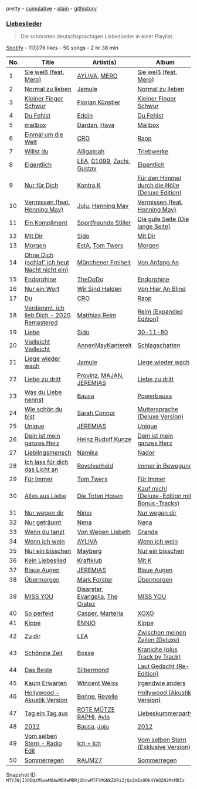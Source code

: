 pretty - [cumulative](/playlists/cumulative/37i9dQZF1DX8Zl33If947W.md) - [plain](/playlists/plain/37i9dQZF1DX8Zl33If947W) - [githistory](https://github.githistory.xyz/mackorone/spotify-playlist-archive/blob/main/playlists/plain/37i9dQZF1DX8Zl33If947W)

### [Liebeslieder](https://open.spotify.com/playlist/37i9dQZF1DX8Zl33If947W)

> Die schönsten deutschsprachigen Liebeslieder in einer Playlist.

[Spotify](https://open.spotify.com/user/spotify) - 117,076 likes - 50 songs - 2 hr 38 min

| No. | Title | Artist(s) | Album | Length |
|---|---|---|---|---|
| 1 | [Sie weiß \(feat\. Mero\)](https://open.spotify.com/track/7DyDjhZMEIK5Ied4juTCyc) | [AYLIVA](https://open.spotify.com/artist/2rEVnwCPBeGkWMv425KoG1), [MERO](https://open.spotify.com/artist/5wyWp867LWGjFmYZXVSFnZ) | [Sie weiß \(feat\. Mero\)](https://open.spotify.com/album/3ixrTwmXyX8EByoYXCEhpX) | 2:31 |
| 2 | [Normal zu lieben](https://open.spotify.com/track/5BfAcaTKnD5s6hkwrK6EhQ) | [Jamule](https://open.spotify.com/artist/4sVieJlKgpZ2k9ESNS5IdN) | [Normal zu lieben](https://open.spotify.com/album/0TM0URyKK7Z9yRjzBx5Oxz) | 2:56 |
| 3 | [Kleiner Finger Schwur](https://open.spotify.com/track/3PBPLps3EbPjBSSOpKmJ8J) | [Florian Künstler](https://open.spotify.com/artist/50ZzowkYhUZZ2uGZSXqJbE) | [Kleiner Finger Schwur](https://open.spotify.com/album/4ZntzEwvOddrjI2omwBzqn) | 2:48 |
| 4 | [Du Fehlst](https://open.spotify.com/track/5reUV4Jv5GBY1W15E4J9w9) | [Eddin](https://open.spotify.com/artist/2Diqn1jFkehRd9MVDGKGdq) | [Du Fehlst](https://open.spotify.com/album/64qMewtyTkU86GlyUdDrwF) | 2:35 |
| 5 | [mailbox](https://open.spotify.com/track/4pmbb2QmCMrfNT9kL0nVtG) | [Dardan](https://open.spotify.com/artist/3pjq2pDV9RR6VY55wBjVnp), [Hava](https://open.spotify.com/artist/3Mn6d673ieRza7uw6zY2Zv) | [Mailbox](https://open.spotify.com/album/2cTfCop3R7KmCc9NGiu5Sa) | 2:54 |
| 6 | [Einmal um die Welt](https://open.spotify.com/track/7qiUjLVo6zLj8WmxPMqoXD) | [CRO](https://open.spotify.com/artist/3utZ2yeQk0Z3BCOBWP7Vlu) | [Raop](https://open.spotify.com/album/5CvpkMTpc2wVdDdB9JSGWV) | 2:22 |
| 7 | [Willst du](https://open.spotify.com/track/3FcqFCeCD6QRtRo6WGLCnC) | [Alligatoah](https://open.spotify.com/artist/0r0R5nIjDY04TfxRM10Bcb) | [Triebwerke](https://open.spotify.com/album/1C7cbYCvAR2A3e7zOQriFg) | 3:38 |
| 8 | [Eigentlich](https://open.spotify.com/track/2J0r4Ekv7TYMgXakOtTjt7) | [LEA](https://open.spotify.com/artist/5Yo5iU2nf4H41waPl4ZnS1), [01099](https://open.spotify.com/artist/3Z3aTg9PwJ37e8xeO0aUC9), [Zachi](https://open.spotify.com/artist/5RgzUZORebl59TcvCRZsD2), [Gustav](https://open.spotify.com/artist/2WmxTCUVOyGsqn4GA7VxuC) | [Eigentlich](https://open.spotify.com/album/7eBy3KHcADRlTEgK5A6gGJ) | 2:38 |
| 9 | [Nur für Dich](https://open.spotify.com/track/7gK3S5NIkw1KdvdnUU1O5z) | [Kontra K](https://open.spotify.com/artist/4lDiJcOJ2GLCK6p9q5BgfK) | [Für den Himmel durch die Hölle \(Deluxe Edition\)](https://open.spotify.com/album/5HeOz6InVkwkXkacIGgHRa) | 3:12 |
| 10 | [Vermissen \(feat\. Henning May\)](https://open.spotify.com/track/1SSzM044DUbVpYNNHWIhYJ) | [Juju](https://open.spotify.com/artist/4sg4no0TXdsrM1s4SVUwNF), [Henning May](https://open.spotify.com/artist/1cH0i2n6YLrWFDDemqztay) | [Vermissen \(feat\. Henning May\)](https://open.spotify.com/album/2f1G3TDphZQx0jbv9qwMdB) | 2:41 |
| 11 | [Ein Kompliment](https://open.spotify.com/track/5QRkWkMabF6HJmQQm2HBVX) | [Sportfreunde Stiller](https://open.spotify.com/artist/5PwcOudItUhq3ciF9QwaXZ) | [Die gute Seite \(Die lange Seite\)](https://open.spotify.com/album/5WHyZMn0FK1eXOMzGTp4Pq) | 3:18 |
| 12 | [Mit Dir](https://open.spotify.com/track/2xFMvrqk99biaLQavjufta) | [Sido](https://open.spotify.com/artist/4Yttlv9ndGjCDCVLqM7ACq) | [Mit Dir](https://open.spotify.com/album/6aLQvzeiqj1rjrCjEFv5Xo) | 2:49 |
| 13 | [Morgen](https://open.spotify.com/track/53x25WE2X6nOsHJ23mu1gv) | [EstA](https://open.spotify.com/artist/2H5RJPxjfOKonBVphYdRzG), [Tom Twers](https://open.spotify.com/artist/6Vg9ZTblAIMeOiRCgyzJzO) | [Morgen](https://open.spotify.com/album/6JYdwInTDE3arObsOWqJPv) | 2:15 |
| 14 | [Ohne Dich \(schlaf' ich heut Nacht nicht ein\)](https://open.spotify.com/track/7JM1dFLOa1kI5MqGnDufiY) | [Münchener Freiheit](https://open.spotify.com/artist/353KPo8gVAfcZfwF7BPZDy) | [Von Anfang An](https://open.spotify.com/album/5ukgNJrp4K2uflZKVTzG1c) | 4:07 |
| 15 | [Endorphine](https://open.spotify.com/track/7uuE9r7VhxFm4YuxAHlD4K) | [TheDoDo](https://open.spotify.com/artist/1YQg0jqLV5RT98HjMXxzaO) | [Endorphine](https://open.spotify.com/album/6NXTCMg4iFotpfmxp7Cf8S) | 2:52 |
| 16 | [Nur ein Wort](https://open.spotify.com/track/4hYinIaRxdaoEFSQni6K6I) | [Wir Sind Helden](https://open.spotify.com/artist/3jiOHVFdVQjbSDVeC7RgY7) | [Von Hier An Blind](https://open.spotify.com/album/4JG9iU4O51GLseXEWAkZkw) | 3:56 |
| 17 | [Du](https://open.spotify.com/track/27iPwB996qUnv5oVq6QyjN) | [CRO](https://open.spotify.com/artist/3utZ2yeQk0Z3BCOBWP7Vlu) | [Raop](https://open.spotify.com/album/5CvpkMTpc2wVdDdB9JSGWV) | 2:54 |
| 18 | [Verdammt, ich lieb Dich \- 2020 Remastered](https://open.spotify.com/track/2S3XOnYSBvRPAJukBB9dLt) | [Matthias Reim](https://open.spotify.com/artist/3fgh28NoU2ArVdUdymvnf3) | [Reim \(Expanded Edition\)](https://open.spotify.com/album/5VpPRQ5SHRyTLxBpDupDQg) | 3:40 |
| 19 | [Liebe](https://open.spotify.com/track/5cBx2v7XJSErfesDmgNtr2) | [Sido](https://open.spotify.com/artist/4Yttlv9ndGjCDCVLqM7ACq) | [30\-11\-80](https://open.spotify.com/album/5SyLIeBzGDJ4YzGDNqVVB2) | 3:15 |
| 20 | [Vielleicht Vielleicht](https://open.spotify.com/track/17lu3VOOdnuf6fvtj6TDL5) | [AnnenMayKantereit](https://open.spotify.com/artist/23xqmJEN3oVxwzqtNIyR5m) | [Schlagschatten](https://open.spotify.com/album/3zhOW5DedpxAxddYJ18qiI) | 3:27 |
| 21 | [Liege wieder wach](https://open.spotify.com/track/0ZqL6UhrqydZE4DaXvCMeT) | [Jamule](https://open.spotify.com/artist/4sVieJlKgpZ2k9ESNS5IdN) | [Liege wieder wach](https://open.spotify.com/album/2rwuHAmXq1BgYGvcQT6rXb) | 2:56 |
| 22 | [Liebe zu dritt](https://open.spotify.com/track/1CeL9v59rZeFX63hYI4eAO) | [Provinz](https://open.spotify.com/artist/2f7f3AmL16mmiAmYnxmmfx), [MAJAN](https://open.spotify.com/artist/60pVmLS5zlt31OWk340O3U), [JEREMIAS](https://open.spotify.com/artist/011bJBtG8SdkBqBiSpBllF) | [Liebe zu dritt](https://open.spotify.com/album/20HZQOmLW3XOSQKbZjw77F) | 3:26 |
| 23 | [Was du Liebe nennst](https://open.spotify.com/track/2hIY4sjfMeKwXXh2LvhrMo) | [Bausa](https://open.spotify.com/artist/13bDjug9N0pyv3ZUINjkDV) | [Powerbausa](https://open.spotify.com/album/5VJCtm8ZQuCiOfiiZqjEJa) | 3:23 |
| 24 | [Wie schön du bist](https://open.spotify.com/track/2xtnnO9bHKXEmsfetO3ldK) | [Sarah Connor](https://open.spotify.com/artist/7e52Ytzjj1q71DUj2cSlch) | [Muttersprache \(Deluxe Version\)](https://open.spotify.com/album/3ZpOEFd7RgKIcdWOqrzOAc) | 3:38 |
| 25 | [Unique](https://open.spotify.com/track/2fnYyTYapdfVLhVdwUwEat) | [JEREMIAS](https://open.spotify.com/artist/011bJBtG8SdkBqBiSpBllF) | [Unique](https://open.spotify.com/album/12iBtAekYoxhmY9n8AYdu6) | 2:42 |
| 26 | [Dein ist mein ganzes Herz](https://open.spotify.com/track/030dULvYNT5n8vYpIak51w) | [Heinz Rudolf Kunze](https://open.spotify.com/artist/77DQHftPzPyCoqSDjdHDxJ) | [Dein ist mein ganzes Herz](https://open.spotify.com/album/5ehndLBjIEdFTeHBfRXVoy) | 3:33 |
| 27 | [Lieblingsmensch](https://open.spotify.com/track/6oHDvarQSp0mf5AD1SyNH0) | [Namika](https://open.spotify.com/artist/0HSc7yUdNSosxRb2UJnXlz) | [Nador](https://open.spotify.com/album/2u6q5sBh8VigLzYghKk5r0) | 3:10 |
| 28 | [Ich lass für dich das Licht an](https://open.spotify.com/track/55VQvOY6dT63vHmYlWJDpG) | [Revolverheld](https://open.spotify.com/artist/5FYfIAuN8mV5KgVtugwfc0) | [Immer in Bewegung](https://open.spotify.com/album/2GJf3Mf41uZ05U6ygryyD0) | 3:32 |
| 29 | [Für Immer](https://open.spotify.com/track/6KyYXQlUOVCFN50RJq5xLq) | [Tom Twers](https://open.spotify.com/artist/6Vg9ZTblAIMeOiRCgyzJzO) | [Für Immer](https://open.spotify.com/album/2BYgvzVkCaenJvpQC2HHrf) | 2:08 |
| 30 | [Alles aus Liebe](https://open.spotify.com/track/2WFZXkRsALv5kC6HFIAsuG) | [Die Toten Hosen](https://open.spotify.com/artist/2F8GvYuY0lfZNYu45dY6gJ) | [Kauf mich! \(Deluxe\-Edition mit Bonus\-Tracks\)](https://open.spotify.com/album/5s0tTtY5aoJt4hgWGwzXoc) | 4:32 |
| 31 | [Nur wegen dir](https://open.spotify.com/track/0ui2kVwPZKHaZxGhdIzBrp) | [Nimo](https://open.spotify.com/artist/3ZuBEj9ppJe8GSdKaMTfMN) | [Nur wegen dir](https://open.spotify.com/album/6QoPwcohKlWQsotj6HZXDl) | 3:23 |
| 32 | [Nur geträumt](https://open.spotify.com/track/27DEhFC0G2olRFgCTksnfw) | [Nena](https://open.spotify.com/artist/6Tz0QRoe083BcOo2YbG9lV) | [Nena](https://open.spotify.com/album/78hVLZZJhaXgrnfXKc6yxF) | 3:40 |
| 33 | [Wenn du tanzt](https://open.spotify.com/track/0G7vexduCvboPyIGjJXQIC) | [Von Wegen Lisbeth](https://open.spotify.com/artist/0uNoScPvcAL4krqNZfeJBq) | [Grande](https://open.spotify.com/album/1eYX6uNoyhwTdZMELCKnMW) | 3:50 |
| 34 | [Wenn ich wein](https://open.spotify.com/track/4Wuu6qS3D0Veevv2ZtbbrD) | [AYLIVA](https://open.spotify.com/artist/2rEVnwCPBeGkWMv425KoG1) | [Wenn ich wein](https://open.spotify.com/album/7GE8qNQsl1t8SaEpFnvLuj) | 2:14 |
| 35 | [Nur ein bisschen](https://open.spotify.com/track/2NTCi4wGypj56t843jb3Mt) | [Mayberg](https://open.spotify.com/artist/0lNJF6sbrXXPubqKkkyK23) | [Nur ein bisschen](https://open.spotify.com/album/13OccRuEeFjL86D833ZDyA) | 2:41 |
| 36 | [Kein Liebeslied](https://open.spotify.com/track/6yIUWcSPpZX7ftkHqe0Lii) | [Kraftklub](https://open.spotify.com/artist/0MZ55DwuMQ1B2TXq9lcrE4) | [Mit K](https://open.spotify.com/album/3f48kV1gGqmwGYae1bYgU9) | 4:18 |
| 37 | [Blaue Augen](https://open.spotify.com/track/045Qp5DqFXTqUuMMBR81iS) | [JEREMIAS](https://open.spotify.com/artist/011bJBtG8SdkBqBiSpBllF) | [Blaue Augen](https://open.spotify.com/album/5YDM82AhvE4m0tppu7XQHc) | 2:47 |
| 38 | [Übermorgen](https://open.spotify.com/track/1NP7bzm8UksJUWXsuFoOwE) | [Mark Forster](https://open.spotify.com/artist/7qXzy6c5RWT0XlVQcOBIDG) | [Übermorgen](https://open.spotify.com/album/3Xhe03YALEzdpDqnKbgXvo) | 2:43 |
| 39 | [MISS YOU](https://open.spotify.com/track/7cfSjuVys2WX0rKLZcEwYS) | [Disarstar](https://open.spotify.com/artist/7BSNHln0lSqyDHdQ3sv0Q5), [Evangelia](https://open.spotify.com/artist/3J7SI1JrZt43ZBlH24IqCK), [The Cratez](https://open.spotify.com/artist/3pVfscwg2QxhdHtk966inb) | [MISS YOU](https://open.spotify.com/album/2OBL2m5NlhWqIPWwDZfdlB) | 2:09 |
| 40 | [So perfekt](https://open.spotify.com/track/2xWEfTSpapoxnmkeSb0hHf) | [Casper](https://open.spotify.com/artist/6UDhlW8uEVBBrqHS3RrKuv), [Marteria](https://open.spotify.com/artist/3nDNDLcZuSto4k9u4AbcLB) | [XOXO](https://open.spotify.com/album/7rql1BBqLNMfOX27mEvxUv) | 3:40 |
| 41 | [Kippe](https://open.spotify.com/track/2sGo9dFNIxXsNktL1pvM7s) | [ENNIO](https://open.spotify.com/artist/6ztKrKekC3nb3nCBoy9HUt) | [Kippe](https://open.spotify.com/album/6zlZKGfrubfGewJU8pD7fk) | 2:39 |
| 42 | [Zu dir](https://open.spotify.com/track/4ij2vmffYpMjCTDd38vvEV) | [LEA](https://open.spotify.com/artist/5Yo5iU2nf4H41waPl4ZnS1) | [Zwischen meinen Zeilen \(Deluxe\)](https://open.spotify.com/album/3BRzzOrxdksgbL4Iw7dNHd) | 3:03 |
| 43 | [Schönste Zeit](https://open.spotify.com/track/3z4ePZgAz36X90QSBT7dm1) | [Bosse](https://open.spotify.com/artist/2e4uIDIIBXR0MmZe0AJGhR) | [Kraniche \(plus Track by Track\)](https://open.spotify.com/album/0GcBLR01Qh0fbETseeF3UP) | 3:53 |
| 44 | [Das Beste](https://open.spotify.com/track/3FEhbAkm1Dy21UvhbYhFM3) | [Silbermond](https://open.spotify.com/artist/3GbUWWI1rMwAIPbUVPvnPA) | [Laut Gedacht \(Re\-Edition\)](https://open.spotify.com/album/2KFT1WSnztunN6NB65IKuo) | 4:44 |
| 45 | [Kaum Erwarten](https://open.spotify.com/track/6UR0WjQTWLgyVWxAaXfrH5) | [Wincent Weiss](https://open.spotify.com/artist/12xme1fwd3iGEW7rF9b6tp) | [Irgendwie anders](https://open.spotify.com/album/5tNgkRtA8Bx1cAYLLmxomw) | 3:13 |
| 46 | [Hollywood \- Akustik Version](https://open.spotify.com/track/58B7uBTVteWmo0DOaouJXO) | [Benne](https://open.spotify.com/artist/0eS2ZGOnJi5Cp4ASTy4aBc), [Revelle](https://open.spotify.com/artist/02EVANzKGRlR3TTTiaGAoA) | [Hollywood \(Akustik Version\)](https://open.spotify.com/album/5FyuGW8u3zdhTOdhNusU92) | 2:32 |
| 47 | [Tag ein Tag aus](https://open.spotify.com/track/0m21WyNPuPOwYsxxgBsnVn) | [ROTE MÜTZE RAPHI](https://open.spotify.com/artist/0jxy7TWRoSFqe4eucObq6L), [Aylo](https://open.spotify.com/artist/5ggr9FUq9cjogKBxQmI2ZO) | [Liebeskummerparty](https://open.spotify.com/album/0u5DLCi7p5AED8y7vxNqQY) | 2:44 |
| 48 | [2012](https://open.spotify.com/track/6bM4daGlfZHtKMQp8tEqVz) | [Bausa](https://open.spotify.com/artist/13bDjug9N0pyv3ZUINjkDV), [Juju](https://open.spotify.com/artist/4sg4no0TXdsrM1s4SVUwNF) | [2012](https://open.spotify.com/album/4JgV7DMC1wFGGdgttRtETz) | 2:50 |
| 49 | [Vom selben Stern \- Radio Edit](https://open.spotify.com/track/4kCYJigsNQJqs6kpMSlsmL) | [Ich + Ich](https://open.spotify.com/artist/3oCrmkKTKBi7DUgmtyGkId) | [Vom selben Stern \(Exklusive Version\)](https://open.spotify.com/album/5jwLOKmgtK8X5PV0iwG0wn) | 3:48 |
| 50 | [Sommerregen](https://open.spotify.com/track/1Eo3f6FUUbsvFEVtpdVbqi) | [RAUM27](https://open.spotify.com/artist/4XYLofF5uTuAHIcuEBdNdr) | [Sommerregen](https://open.spotify.com/album/7KOpokcGiDbtOVfHY0srjl) | 3:45 |

Snapshot ID: `MTY3NjI3ODQzMSwwMDAwMDAwMDRjODcwMTFlMGNkZDRiZjQzZmExODk4YWQ2N2MxMDIx`
